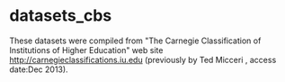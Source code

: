 # datasets_cbs

These datasets were compiled from "The Carnegie Classification of Institutions of Higher Education" web site  http://carnegieclassifications.iu.edu (previously by Ted Micceri , access date:Dec 2013). 
